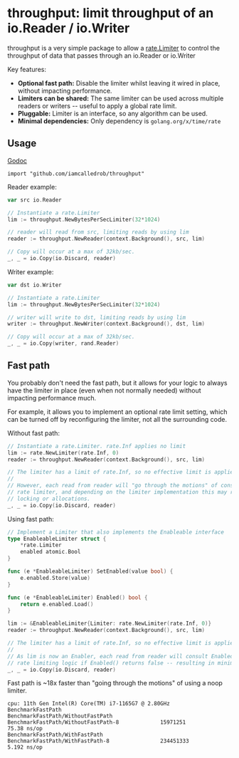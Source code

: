 # throughput: limit throughput of an io.Reader / io.Writer

throughput is a very simple package to allow a [rate.Limiter](https://pkg.go.dev/golang.org/x/time/rate) to control
the throughput of data that passes through an io.Reader or io.Writer

Key features:
- **Optional fast path:** Disable the limiter whilst leaving it wired in place, without impacting performance.
- **Limiters can be shared:** The same limiter can be used across multiple readers or writers -- useful to apply a global rate limit.
- **Pluggable:** Limiter is an interface, so any algorithm can be used.
- **Minimal dependencies:** Only dependency is `golang.org/x/time/rate`

## Usage

[Godoc](http://pkg.go.dev/github.com/iamcalledrob/throughput)

```import "github.com/iamcalledrob/throughput"```

Reader example:
```go
var src io.Reader

// Instantiate a rate.Limiter
lim := throughput.NewBytesPerSecLimiter(32*1024)

// reader will read from src, limiting reads by using lim
reader := throughput.NewReader(context.Background(), src, lim)

// Copy will occur at a max of 32kb/sec.
_, _ = io.Copy(io.Discard, reader)
```

Writer example:
```go
var dst io.Writer

// Instantiate a rate.Limiter
lim := throughput.NewBytesPerSecLimiter(32*1024)

// writer will write to dst, limiting reads by using lim
writer := throughput.NewWriter(context.Background(), dst, lim)

// Copy will occur at a max of 32kb/sec.
_, _ = io.Copy(writer, rand.Reader)
```

## Fast path
You probably don't need the fast path, but it allows for your logic to always have the limiter in place (even when not
normally needed) without impacting performance much.

For example, it allows you to implement an optional rate limit setting, which can be turned off by reconfiguring the
limiter, not all the surrounding code. 

Without fast path:
```go
// Instantiate a rate.Limiter. rate.Inf applies no limit
lim := rate.NewLimiter(rate.Inf, 0)
reader := throughput.NewReader(context.Background(), src, lim)

// The limiter has a limit of rate.Inf, so no effective limit is applied.
//
// However, each read from reader will "go through the motions" of consulting the
// rate limiter, and depending on the limiter implementation this may require
// locking or allocations.
_, _ = io.Copy(io.Discard, reader)
```

Using fast path:
```go
// Implement a Limiter that also implements the Enableable interface
type EnableableLimiter struct {
    *rate.Limiter
    enabled atomic.Bool
}

func (e *EnableableLimiter) SetEnabled(value bool) {
    e.enabled.Store(value)
}

func (e *EnableableLimiter) Enabled() bool {
    return e.enabled.Load()
}

lim := &EnableableLimiter{Limiter: rate.NewLimiter(rate.Inf, 0)}
reader := throughput.NewReader(context.Background(), src, lim)

// The limiter has a limit of rate.Inf, so no effective limit is applied.
//
// As lim is now an Enabler, each read from reader will consult Enabled() and skip any
// rate limiting logic if Enabled() returns false -- resulting in minimal overhead.
_, _ = io.Copy(io.Discard, reader)
```

Fast path is ~18x faster than "going through the motions" of using a noop limiter. 
```
cpu: 11th Gen Intel(R) Core(TM) i7-1165G7 @ 2.80GHz
BenchmarkFastPath
BenchmarkFastPath/WithoutFastPath
BenchmarkFastPath/WithoutFastPath-8             15971251                75.38 ns/op
BenchmarkFastPath/WithFastPath
BenchmarkFastPath/WithFastPath-8                234451333                5.192 ns/op
```